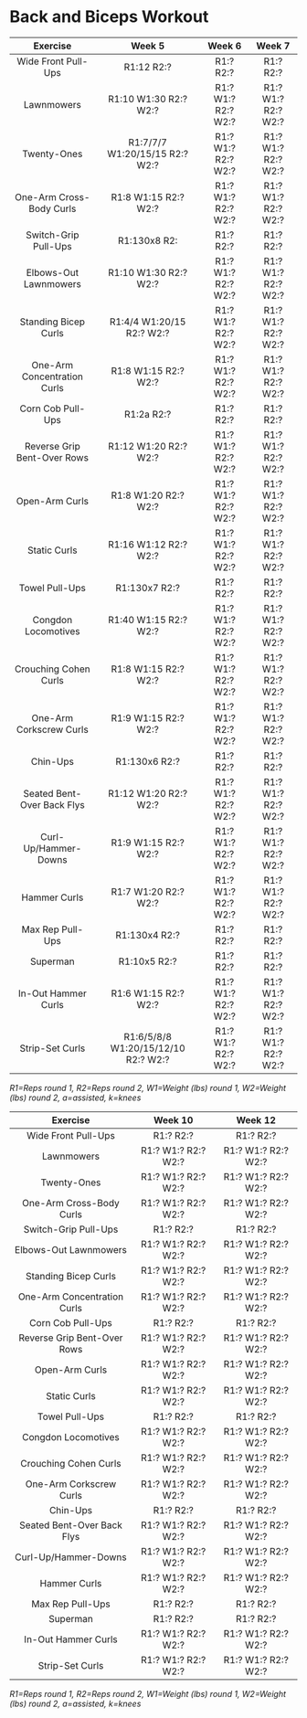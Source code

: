 # Back and Biceps Workout

|Exercise|Week 5|Week 6|Week 7|
|:---:|:---:|:---:|:---:|
|Wide Front Pull-Ups|R1:12 R2:?|R1:? R2:?|R1:? R2:?|
|Lawnmowers|R1:10 W1:30 R2:? W2:?|R1:? W1:? R2:? W2:?|R1:? W1:? R2:? W2:?|
|Twenty-Ones|R1:7/7/7 W1:20/15/15 R2:? W2:?|R1:? W1:? R2:? W2:?|R1:? W1:? R2:? W2:?|
|One-Arm Cross-Body Curls|R1:8 W1:15 R2:? W2:?|R1:? W1:? R2:? W2:?|R1:? W1:? R2:? W2:?|
|Switch-Grip Pull-Ups|R1:130x8 R2:|R1:? R2:?|R1:? R2:?|
|Elbows-Out Lawnmowers|R1:10 W1:30 R2:? W2:?|R1:? W1:? R2:? W2:?|R1:? W1:? R2:? W2:?|
|Standing Bicep Curls|R1:4/4 W1:20/15 R2:? W2:?|R1:? W1:? R2:? W2:?|R1:? W1:? R2:? W2:?|
|One-Arm Concentration Curls|R1:8 W1:15 R2:? W2:?|R1:? W1:? R2:? W2:?|R1:? W1:? R2:? W2:?|
|Corn Cob Pull-Ups|R1:2a R2:?|R1:? R2:?|R1:? R2:?|
|Reverse Grip Bent-Over Rows|R1:12 W1:20 R2:? W2:?|R1:? W1:? R2:? W2:?|R1:? W1:? R2:? W2:?|
|Open-Arm Curls|R1:8 W1:20 R2:? W2:?|R1:? W1:? R2:? W2:?|R1:? W1:? R2:? W2:?|
|Static Curls|R1:16 W1:12 R2:? W2:?|R1:? W1:? R2:? W2:?|R1:? W1:? R2:? W2:?|
|Towel Pull-Ups|R1:130x7 R2:?|R1:? R2:?|R1:? R2:?|
|Congdon Locomotives|R1:40 W1:15 R2:? W2:?|R1:? W1:? R2:? W2:?|R1:? W1:? R2:? W2:?|
|Crouching Cohen Curls|R1:8 W1:15 R2:? W2:?|R1:? W1:? R2:? W2:?|R1:? W1:? R2:? W2:?|
|One-Arm Corkscrew Curls|R1:9 W1:15 R2:? W2:?|R1:? W1:? R2:? W2:?|R1:? W1:? R2:? W2:?|
|Chin-Ups|R1:130x6 R2:?|R1:? R2:?|R1:? R2:?|
|Seated Bent-Over Back Flys|R1:12 W1:20 R2:? W2:?|R1:? W1:? R2:? W2:?|R1:? W1:? R2:? W2:?|
|Curl-Up/Hammer-Downs|R1:9 W1:15 R2:? W2:?|R1:? W1:? R2:? W2:?|R1:? W1:? R2:? W2:?|
|Hammer Curls|R1:7 W1:20 R2:? W2:?|R1:? W1:? R2:? W2:?|R1:? W1:? R2:? W2:?|
|Max Rep Pull-Ups|R1:130x4 R2:?|R1:? R2:?|R1:? R2:?|
|Superman|R1:10x5 R2:?|R1:? R2:?|R1:? R2:?|
|In-Out Hammer Curls|R1:6 W1:15 R2:? W2:?|R1:? W1:? R2:? W2:?|R1:? W1:? R2:? W2:?|
|Strip-Set Curls|R1:6/5/8/8 W1:20/15/12/10 R2:? W2:?|R1:? W1:? R2:? W2:?|R1:? W1:? R2:? W2:?|

*R1=Reps round 1, R2=Reps round 2, W1=Weight (lbs) round 1, W2=Weight (lbs) round 2, a=assisted, k=knees*

|Exercise|Week 10|Week 12|
|:---:|:---:|:---:|
|Wide Front Pull-Ups|R1:? R2:?|R1:? R2:?|
|Lawnmowers|R1:? W1:? R2:? W2:?|R1:? W1:? R2:? W2:?|
|Twenty-Ones|R1:? W1:? R2:? W2:?|R1:? W1:? R2:? W2:?|
|One-Arm Cross-Body Curls|R1:? W1:? R2:? W2:?|R1:? W1:? R2:? W2:?|
|Switch-Grip Pull-Ups|R1:? R2:?|R1:? R2:?|
|Elbows-Out Lawnmowers|R1:? W1:? R2:? W2:?|R1:? W1:? R2:? W2:?|
|Standing Bicep Curls|R1:? W1:? R2:? W2:?|R1:? W1:? R2:? W2:?|
|One-Arm Concentration Curls|R1:? W1:? R2:? W2:?|R1:? W1:? R2:? W2:?|
|Corn Cob Pull-Ups|R1:? R2:?|R1:? R2:?|
|Reverse Grip Bent-Over Rows|R1:? W1:? R2:? W2:?|R1:? W1:? R2:? W2:?|
|Open-Arm Curls|R1:? W1:? R2:? W2:?|R1:? W1:? R2:? W2:?|
|Static Curls|R1:? W1:? R2:? W2:?|R1:? W1:? R2:? W2:?|
|Towel Pull-Ups|R1:? R2:?|R1:? R2:?|
|Congdon Locomotives|R1:? W1:? R2:? W2:?|R1:? W1:? R2:? W2:?|
|Crouching Cohen Curls|R1:? W1:? R2:? W2:?|R1:? W1:? R2:? W2:?|
|One-Arm Corkscrew Curls|R1:? W1:? R2:? W2:?|R1:? W1:? R2:? W2:?|
|Chin-Ups|R1:? R2:?|R1:? R2:?|
|Seated Bent-Over Back Flys|R1:? W1:? R2:? W2:?|R1:? W1:? R2:? W2:?|
|Curl-Up/Hammer-Downs|R1:? W1:? R2:? W2:?|R1:? W1:? R2:? W2:?|
|Hammer Curls|R1:? W1:? R2:? W2:?|R1:? W1:? R2:? W2:?|
|Max Rep Pull-Ups|R1:? R2:?|R1:? R2:?|
|Superman|R1:? R2:?|R1:? R2:?|
|In-Out Hammer Curls|R1:? W1:? R2:? W2:?|R1:? W1:? R2:? W2:?|
|Strip-Set Curls|R1:? W1:? R2:? W2:?|R1:? W1:? R2:? W2:?|

*R1=Reps round 1, R2=Reps round 2, W1=Weight (lbs) round 1, W2=Weight (lbs) round 2, a=assisted, k=knees*
